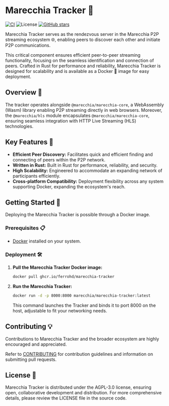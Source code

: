 # Marecchia Tracker 📍

[![CI](https://github.com/ferrohd/marecchia/actions/workflows/ci.yml/badge.svg)](https://github.com/ferrohd/marecchia/actions/workflows/ci.yml)
![License](https://img.shields.io/badge/license-AGPL--3.0-blue)
[![GitHub stars](https://img.shields.io/github/stars/ferrohd/marecchia?style=social)](https://github.com/ferrohd/marecchia)

Marecchia Tracker serves as the rendezvous server in the Marecchia P2P streaming ecosystem 🌐, enabling peers to discover each other and initiate P2P communications.

This critical component ensures efficient peer-to-peer streaming functionality, focusing on the seamless identification and connection of peers. Crafted in Rust for performance and reliability, Marecchia Tracker is designed for scalability and is available as a Docker 🐳 image for easy deployment.

## Overview 📜

The tracker operates alongside `@marecchia/marecchia-core`, a WebAssembly (Wasm) library enabling P2P streaming directly in web browsers. Moreover, the `@marecchia/hls` module encapsulates `@marecchia/marecchia-core`, ensuring seamless integration with HTTP Live Streaming (HLS) technologies.

## Key Features 🔑

- **Efficient Peer Discovery:** Facilitates quick and efficient finding and connecting of peers within the P2P network.
- **Written in Rust:** Built in Rust for performance, reliability, and security.
- **High Scalability:** Engineered to accommodate an expanding network of participants efficiently.
- **Cross-platform Compatibility:** Deployment flexibility across any system supporting Docker, expanding the ecosystem's reach.

## Getting Started 🚀

Deploying the Marecchia Tracker is possible through a Docker image.

### Prerequisites 📋

- [Docker](https://docs.docker.com/get-docker/) installed on your system.

### Deployment 🛠

1. **Pull the Marecchia Tracker Docker image:**

   ```bash
   docker pull ghcr.io/ferrohd/marecchia-tracker
   ```

2. **Run the Marecchia Tracker:**

   ```bash
   docker run -d -p 8000:8000 marecchia/marecchia-tracker:latest
   ```

   This command launches the Tracker and binds it to port 8000 on the host, adjustable to fit your networking needs.

## Contributing 💡

Contributions to Marecchia Tracker and the broader ecosystem are highly encouraged and appreciated.

Refer to  [CONTRIBUTING](https://github.com/ferrohd/marecchia/blob/master/CONTRIBUTING.md) for contribution guidelines and information on submitting pull requests.

## License 📄

Marecchia Tracker is distributed under the AGPL-3.0 license, ensuring open, collaborative development and distribution. For more comprehensive details, please review the LICENSE file in the source code.
